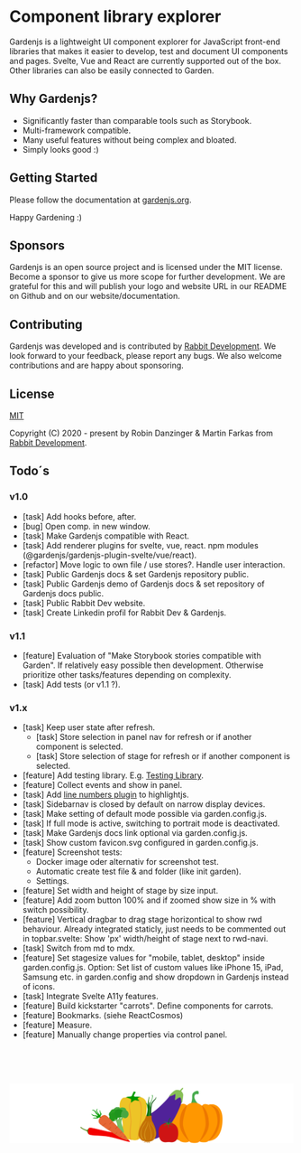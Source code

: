 # Component library explorer

Gardenjs is a lightweight UI component explorer for JavaScript front-end libraries that makes it easier to develop, test and document UI components and pages. Svelte, Vue and React are currently supported out of the box. Other libraries can also be easily connected to Garden.

## Why Gardenjs?

- Significantly faster than comparable tools such as Storybook.
- Multi-framework compatible.
- Many useful features without being complex and bloated.
- Simply looks good :)

## Getting Started

Please follow the documentation at [gardenjs.org](https://www.gardenjs.org).

Happy Gardening :)

## Sponsors

Gardenjs is an open source project and is licensed under the MIT license. Become a sponsor to give us more scope for further development. We are grateful for this and will publish your logo and website URL in our README on Github and on our website/documentation.

## Contributing

Gardenjs was developed and is contributed by [Rabbit Development](https://www.rabbitdevelopment.de). We look forward to your feedback, please report any bugs. We also welcome contributions and are happy about sponsoring.

## License

[MIT](https://opensource.org/license/mit/)

Copyright (C) 2020 - present by Robin Danzinger & Martin Farkas from [Rabbit Development](https://www.rabbitdevelopment.de).

## Todo´s

### v1.0

- [task] Add hooks before, after.
- [bug] Open comp. in new window.
- [task] Make Gardenjs compatible with React.
- [task] Add renderer plugins for svelte, vue, react. npm modules (@gardenjs/gardenjs-plugin-svelte/vue/react).
- [refactor] Move logic to own file / use stores?. Handle user interaction.
- [task] Public Gardenjs docs & set Gardenjs repository public.
- [task] Public Gardenjs demo of Gardenjs docs & set repository of Gardenjs docs public.
- [task] Public Rabbit Dev website.
- [task] Create Linkedin profil for Rabbit Dev & Gardenjs.

### v1.1

- [feature] Evaluation of "Make Storybook stories compatible with Garden". If relatively easy possible then development. Otherwise prioritize other tasks/features depending on complexity.
- [task] Add tests (or v1.1 ?).

### v1.x

- [task] Keep user state after refresh.
  - [task] Store selection in panel nav for refresh or if another component is selected.
  - [task] Store selection of stage for refresh or if another component is selected.
- [feature] Add testing library. E.g. [Testing Library](https://testing-library.com/).
- [feature] Collect events and show in panel.
- [task] Add [line numbers plugin](https://github.com/wcoder/highlightjs-line-numbers.js) to highlightjs.
- [task] Sidebarnav is closed by default on narrow display devices.
- [task] Make setting of default mode possible via garden.config.js.
- [task] If full mode is active, switching to portrait mode is deactivated.
- [task] Make Gardenjs docs link optional via garden.config.js.
- [task] Show custom favicon.svg configured in garden.config.js.
- [feature] Screenshot tests:
  - Docker image oder alternativ for screenshot test.
  - Automatic create test file & and folder (like init garden).
  - Settings.
- [feature] Set width and height of stage by size input.
- [feature] Add zoom button 100% and if zoomed show size in % with switch possibility.
- [feature] Vertical dragbar to drag stage horizontical to show rwd behaviour. Already integrated staticly, just needs to be commented out in topbar.svelte: Show 'px' width/height of stage next to rwd-navi.
- [task] Switch from md to mdx.
- [feature] Set stagesize values for "mobile, tablet, desktop" inside garden.config.js. Option: Set list of custom values like iPhone 15, iPad, Samsung etc. in garden.config and show dropdown in Gardenjs instead of icons.
- [task] Integrate Svelte A11y features.
- [feature] Build kickstarter "carrots". Define components for carrots.
- [feature] Bookmarks. (siehe ReactCosmos)
- [feature] Measure.
- [feature] Manually change properties via control panel.

<br><br><br><p align="center"><img src="src/client/assets/icons/logo.svg"></p>

